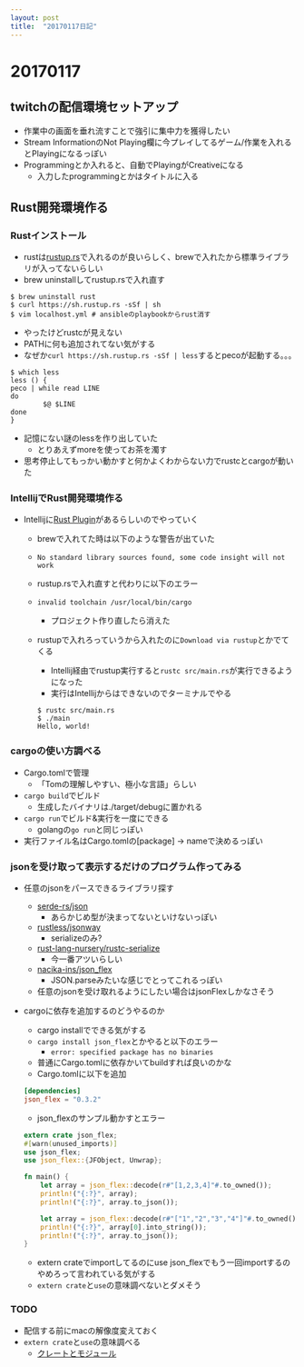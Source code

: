 ```yaml
---
layout: post
title:  "20170117日記"
---
```


# 20170117
## twitchの配信環境セットアップ
* 作業中の画面を垂れ流すことで強引に集中力を獲得したい
* Stream InformationのNot Playing欄に今プレイしてるゲーム/作業を入れるとPlayingになるっぽい
* Programmingとか入れると、自動でPlayingがCreativeになる
    * 入力したprogrammingとかはタイトルに入る

## Rust開発環境作る
### Rustインストール
* rustは[rustup.rs](https://rustup.rs)で入れるのが良いらしく、brewで入れたから標準ライブラリが入ってないらしい
* brew uninstallしてrustup.rsで入れ直す
    
```Shell
$ brew uninstall rust
$ curl https://sh.rustup.rs -sSf | sh
$ vim localhost.yml # ansibleのplaybookからrust消す
```
* やったけどrustcが見えない
* PATHに何も追加されてない気がする
* なぜか`curl https://sh.rustup.rs -sSf | less`するとpecoが起動する。。。

```Shell
$ which less
less () {
peco | while read LINE
do
        $@ $LINE
done
}
```
* 記憶にない謎のlessを作り出していた
    * とりあえずmoreを使ってお茶を濁す
* 思考停止してもっかい動かすと何かよくわからない力でrustcとcargoが動いた

### IntellijでRust開発環境作る
* Intellijに[Rust Plugin](https://intellij-rust.github.io/)があるらしいのでやっていく
    * brewで入れてた時は以下のような警告が出ていた
    * `No standard library sources found, some code insight will not work`
    * rustup.rsで入れ直すと代わりに以下のエラー
    * `invalid toolchain /usr/local/bin/cargo`
        * プロジェクト作り直したら消えた
    * rustupで入れろっていうから入れたのに`Download via rustup`とかでてくる
        * Intellij経由でrustup実行すると`rustc src/main.rs`が実行できるようになった
        * 実行はIntellijからはできないのでターミナルでやる
        
        ```
        $ rustc src/main.rs
        $ ./main
        Hello, world!
        ```

### cargoの使い方調べる
* Cargo.tomlで管理
    * 「Tomの理解しやすい、極小な言語」らしい
* `cargo build`でビルド
    * 生成したバイナリは./target/debugに置かれる
* `cargo run`でビルド&実行を一度にできる
    * golangの`go run`と同じっぽい
* 実行ファイル名はCargo.tomlの[package] -> nameで決めるっぽい

### jsonを受け取って表示するだけのプログラム作ってみる
* 任意のjsonをパースできるライブラリ探す
    * [serde-rs/json](https://github.com/serde-rs/json)
        * あらかじめ型が決まってないといけないっぽい
    * [rustless/jsonway](https://github.com/rustless/jsonway)
        * serializeのみ?
    * [rust-lang-nursery/rustc-serialize](https://github.com/rust-lang-nursery/rustc-serialize)
        * 今一番アツいらしい
    * [nacika-ins/json_flex](https://github.com/nacika-ins/json_flex)
        * JSON.parseみたいな感じでとってこれるっぽい
    * 任意のjsonを受け取れるようにしたい場合はjsonFlexしかなさそう
* cargoに依存を追加するのどうやるのか
    * cargo installでできる気がする
    * `cargo install json_flex`とかやると以下のエラー
        * `error: specified package has no binaries`
    * 普通にCargo.tomlに依存かいてbuildすれば良いのかな
    * Cargo.tomlに以下を追加
    
    ```toml
    [dependencies]
    json_flex = "0.3.2"
    ```
    
    * json_flexのサンプル動かすとエラー
    
    ```rust
    extern crate json_flex;
    #[warn(unused_imports)]
    use json_flex;
    use json_flex::{JFObject, Unwrap};

    fn main() {
        let array = json_flex::decode(r#"[1,2,3,4]"#.to_owned());
        println!("{:?}", array);
        println!("{:?}", array.to_json());

        let array = json_flex::decode(r#"["1","2","3","4"]"#.to_owned());
        println!("{:?}", array[0].into_string());
        println!("{:?}", array.to_json());
    }
    ```

    * extern crateでimportしてるのにuse json_flexでもう一回importするのやめろって言われている気がする
    * `extern crate`と`use`の意味調べないとダメそう

### TODO
* 配信する前にmacの解像度変えておく
* `extern crate`と`use`の意味調べる
    * [クレートとモジュール](https://rust-lang-ja.github.io/the-rust-programming-language-ja/1.6/book/crates-and-modules.html)